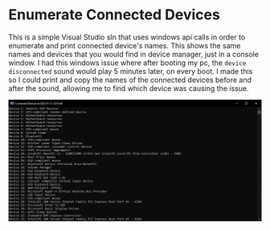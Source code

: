 # Enumerate Connected Devices

This is a simple Visual Studio sln that uses windows api calls in order to enumerate and print connected device's names. This shows the same names and devices that you would find in device manager, just in a console window. I had this windows issue where after booting my pc, the `device disconnected` sound would play 5 minutes later, on every boot. I made this so I could print and copy the names of the connected devices before and after the sound, allowing me to find which device was causing the issue.  

![Console Window SS](screenshot.png?raw=true "Console Window SS") 